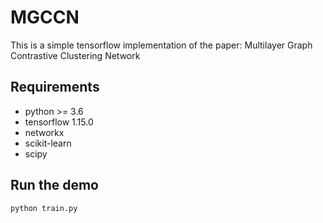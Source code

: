 # MGCCN
This is a simple tensorflow implementation of the paper: Multilayer Graph Contrastive Clustering Network

## Requirements

- python >= 3.6
- tensorflow 1.15.0
- networkx
- scikit-learn
- scipy

## Run the demo

```python
python train.py
```
